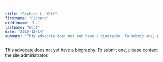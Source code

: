 ```yaml
---

title: "Richard L. Wolf"
firstname: "Richard"
middlename: "L."
lastname: "Wolf"
date: "2020-12-14"
summary: "This advocate does not yet have a biography. To submit one, please contact the site administrator."
---
```

This advocate does not yet have a biography. To submit one, please contact the site administrator.

